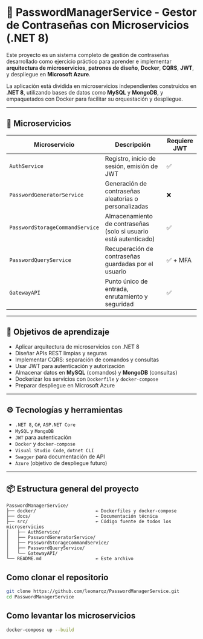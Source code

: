 # 🔐 PasswordManagerService - Gestor de Contraseñas con Microservicios (.NET 8)

Este proyecto es un sistema completo de gestión de contraseñas desarrollado como ejercicio práctico para aprender e implementar **arquitectura de microservicios**, **patrones de diseño**, **Docker**, **CQRS**, **JWT**, y despliegue en **Microsoft Azure**.

La aplicación está dividida en microservicios independientes construidos en **.NET 8**, utilizando bases de datos como **MySQL** y **MongoDB**, y empaquetados con Docker para facilitar su orquestación y despliegue.

---

## 🧩 Microservicios

| Microservicio | Descripción | Requiere JWT |
|---------------|-------------|---------------|
| `AuthService` | Registro, inicio de sesión, emisión de JWT | ✅ |
| `PasswordGeneratorService` | Generación de contraseñas aleatorias o personalizadas | ❌ |
| `PasswordStorageCommandService` | Almacenamiento de contraseñas (solo si usuario está autenticado) | ✅ |
| `PasswordQueryService` | Recuperación de contraseñas guardadas por el usuario | ✅ + MFA |
| `GatewayAPI` | Punto único de entrada, enrutamiento y seguridad | ✅ |

---

## 🎯 Objetivos de aprendizaje

- Aplicar arquitectura de microservicios con .NET 8
- Diseñar APIs REST limpias y seguras
- Implementar CQRS: separación de comandos y consultas
- Usar JWT para autenticación y autorización
- Almacenar datos en **MySQL** (comandos) y **MongoDB** (consultas)
- Dockerizar los servicios con `Dockerfile` y `docker-compose`
- Preparar despliegue en Microsoft Azure

---

## ⚙️ Tecnologías y herramientas

- `.NET 8`, `C#`, `ASP.NET Core`
- `MySQL` y `MongoDB`
- `JWT` para autenticación
- `Docker` y `docker-compose`
- `Visual Studio Code`, `dotnet CLI`
- `Swagger` para documentación de API
- `Azure` (objetivo de despliegue futuro)

---

## 📦 Estructura general del proyecto

```plaintext
PasswordManagerService/
├── docker/                      ← Dockerfiles y docker-compose
├── docs/                        ← Documentación técnica
├── src/                         ← Código fuente de todos los microservicios
│   ├── AuthService/
│   ├── PasswordGeneratorService/
│   ├── PasswordStorageCommandService/
│   ├── PasswordQueryService/
│   └── GatewayAPI/
└── README.md                    ← Este archivo
```

## Como clonar el repositorio

```bash
git clone https://github.com/leomarqz/PasswordManagerService.git
cd PasswordManagerService
```

## Como levantar los microservicios

```bash
docker-compose up --build
```